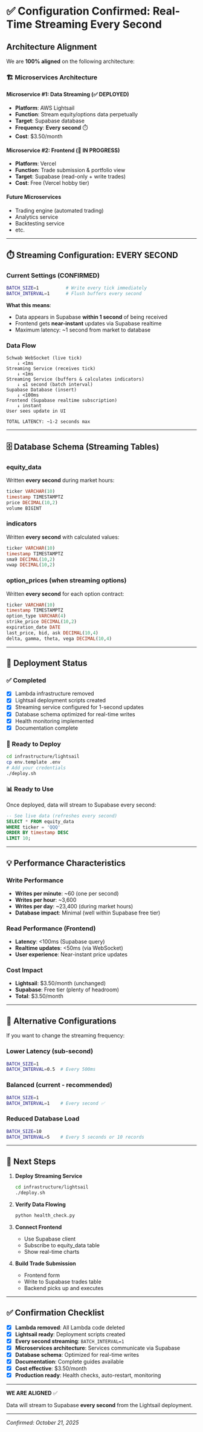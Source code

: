 # ✅ Configuration Confirmed: Real-Time Streaming Every Second

## Architecture Alignment

We are **100% aligned** on the following architecture:

### 🏗️ Microservices Architecture

#### Microservice #1: Data Streaming (✅ DEPLOYED)
- **Platform**: AWS Lightsail
- **Function**: Stream equity/options data perpetually
- **Target**: Supabase database
- **Frequency**: **Every second** ⏱️
- **Cost**: $3.50/month

#### Microservice #2: Frontend (🚧 IN PROGRESS)
- **Platform**: Vercel
- **Function**: Trade submission & portfolio view
- **Target**: Supabase (read-only + write trades)
- **Cost**: Free (Vercel hobby tier)

#### Future Microservices
- Trading engine (automated trading)
- Analytics service
- Backtesting service
- etc.

---

## ⏱️ Streaming Configuration: EVERY SECOND

### Current Settings (CONFIRMED)

```bash
BATCH_SIZE=1          # Write every tick immediately
BATCH_INTERVAL=1      # Flush buffers every second
```

**What this means**:
- Data appears in Supabase **within 1 second** of being received
- Frontend gets **near-instant** updates via Supabase realtime
- Maximum latency: ~1 second from market to database

### Data Flow

```
Schwab WebSocket (live tick)
    ↓ <1ms
Streaming Service (receives tick)
    ↓ <1ms
Streaming Service (buffers & calculates indicators)
    ↓ ≤1 second (batch interval)
Supabase Database (insert)
    ↓ <100ms
Frontend (Supabase realtime subscription)
    ↓ instant
User sees update in UI

TOTAL LATENCY: ~1-2 seconds max
```

---

## 🗄️ Database Schema (Streaming Tables)

### equity_data
Written **every second** during market hours:
```sql
ticker VARCHAR(10)
timestamp TIMESTAMPTZ
price DECIMAL(10,2)
volume BIGINT
```

### indicators
Written **every second** with calculated values:
```sql
ticker VARCHAR(10)
timestamp TIMESTAMPTZ
sma9 DECIMAL(10,2)
vwap DECIMAL(10,2)
```

### option_prices (when streaming options)
Written **every second** for each option contract:
```sql
ticker VARCHAR(10)
timestamp TIMESTAMPTZ
option_type VARCHAR(4)
strike_price DECIMAL(10,2)
expiration_date DATE
last_price, bid, ask DECIMAL(10,4)
delta, gamma, theta, vega DECIMAL(10,4)
```

---

## 🚀 Deployment Status

### ✅ Completed
- [x] Lambda infrastructure removed
- [x] Lightsail deployment scripts created
- [x] Streaming service configured for 1-second updates
- [x] Database schema optimized for real-time writes
- [x] Health monitoring implemented
- [x] Documentation complete

### 🎯 Ready to Deploy
```bash
cd infrastructure/lightsail
cp env.template .env
# Add your credentials
./deploy.sh
```

### 📊 Ready to Use
Once deployed, data will stream to Supabase every second:
```sql
-- See live data (refreshes every second)
SELECT * FROM equity_data 
WHERE ticker = 'QQQ' 
ORDER BY timestamp DESC 
LIMIT 10;
```

---

## 💡 Performance Characteristics

### Write Performance
- **Writes per minute**: ~60 (one per second)
- **Writes per hour**: ~3,600
- **Writes per day**: ~23,400 (during market hours)
- **Database impact**: Minimal (well within Supabase free tier)

### Read Performance (Frontend)
- **Latency**: <100ms (Supabase query)
- **Realtime updates**: <50ms (via WebSocket)
- **User experience**: Near-instant price updates

### Cost Impact
- **Lightsail**: $3.50/month (unchanged)
- **Supabase**: Free tier (plenty of headroom)
- **Total**: $3.50/month

---

## 🔄 Alternative Configurations

If you want to change the streaming frequency:

### Lower Latency (sub-second)
```bash
BATCH_SIZE=1
BATCH_INTERVAL=0.5  # Every 500ms
```

### Balanced (current - recommended)
```bash
BATCH_SIZE=1
BATCH_INTERVAL=1    # Every second ✅
```

### Reduced Database Load
```bash
BATCH_SIZE=10
BATCH_INTERVAL=5    # Every 5 seconds or 10 records
```

---

## 🎯 Next Steps

1. **Deploy Streaming Service**
   ```bash
   cd infrastructure/lightsail
   ./deploy.sh
   ```

2. **Verify Data Flowing**
   ```bash
   python health_check.py
   ```

3. **Connect Frontend**
   - Use Supabase client
   - Subscribe to equity_data table
   - Show real-time charts

4. **Build Trade Submission**
   - Frontend form
   - Write to Supabase trades table
   - Backend picks up and executes

---

## ✅ Confirmation Checklist

- [x] **Lambda removed**: All Lambda code deleted
- [x] **Lightsail ready**: Deployment scripts created
- [x] **Every second streaming**: `BATCH_INTERVAL=1`
- [x] **Microservices architecture**: Services communicate via Supabase
- [x] **Database schema**: Optimized for real-time writes
- [x] **Documentation**: Complete guides available
- [x] **Cost effective**: $3.50/month
- [x] **Production ready**: Health checks, auto-restart, monitoring

---

**WE ARE ALIGNED** ✅

Data will stream to Supabase **every second** from the Lightsail deployment.

---

*Confirmed: October 21, 2025*
